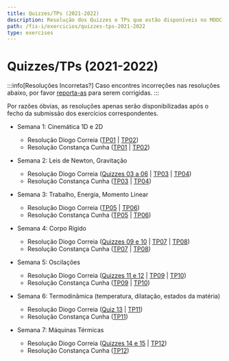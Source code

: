```yaml
---
title: Quizzes/TPs (2021-2022)
description: Resolução dos Quizzes e TPs que estão disponíveis no MOOC da UC (de 2021-2022).
path: /fis-i/exercicios/quizzes-tps-2021-2022
type: exercises
---
```


# Quizzes/TPs (2021-2022)

:::info[Resoluções Incorretas?]
Caso encontres incorreções nas resoluções abaixo, por favor
[reporta-as](https://github.com/leic-pt/resumos-leic/issues/new/choose)
para serem corrigidas.
:::

Por razões óbvias, as resoluções apenas serão disponibilizadas após o fecho da submissão dos exercícios correspondentes.

- Semana 1: Cinemática 1D e 2D

  - Resolução Diogo Correia ([TP01](https://drive.google.com/file/d/1OF67cJ8OCScs2W0g3xmZc9xWH9U9TcAl/view) | [TP02](https://drive.google.com/file/d/1gB_6_ZY8Da5q1CF0Uj6OztBM-KZ9EBhZ/view))
  - Resolução Constança Cunha ([TP01](https://drive.google.com/file/d/1KMPnpYu3um-llOVjyCSo7e0o5AsRHhq9/view) | [TP02](https://drive.google.com/file/d/1TwnaWLbW2OeIrD51rQShHqyJ9UVjiTsV/view))

- Semana 2: Leis de Newton, Gravitação

  - Resolução Diogo Correia ([Quizzes 03 a 06](https://drive.google.com/file/d/1KqqGBnvDQo8raDqeujJc5v56hJWNP6y3/view) | [TP03](https://drive.google.com/file/d/1SoaEelwBg47wOMKtApqV5HZx-DoZ49rI/view) | [TP04](https://drive.google.com/file/d/1xW34NEOf3LDcDqWkBCTI6D6EBGF5VM7s/view))
  - Resolução Constança Cunha ([TP03](https://drive.google.com/file/d/1c_gZH_c-dmFK6atRYxFayNEZjTf3OxWy/view) | [TP04](https://drive.google.com/file/d/1G6_6JvTXoNEYfW-Qa5zck9ziqiJXpONH/view))

- Semana 3: Trabalho, Energia, Momento Linear

  - Resolução Diogo Correia ([TP05](https://drive.google.com/file/d/1S8uvKNNHFA0U7qghbFeestITEEcwuNVV/view?usp=sharing) | [TP06](https://drive.google.com/file/d/1qvhy5F3MHbjxG1vOwjzRCCVnGXVDrdmM/view?usp=sharing))
  - Resolução Constança Cunha ([TP05](https://drive.google.com/file/d/1KyVIW_W77jTDO3QqXI0FA3_1bXlva0Vn/view) | [TP06](https://drive.google.com/file/d/1tkaEfDiQRflQrb0CcVDNoib2iSF3dkB2/view))

- Semana 4: Corpo Rígido

  - Resolução Diogo Correia ([Quizzes 09 e 10](https://drive.google.com/file/d/17QHpv4UVItiGEK7GQXxDPKkDWXdrqJXt/view) | [TP07](https://drive.google.com/file/d/1P-sembufKgKeNi9L8YIVT-UAHXfoo3sR/view) | [TP08](https://drive.google.com/file/d/1avPvURhnBWrzkqnHMnLRUcLKvrJNcleg/view))
  - Resolução Constança Cunha ([TP07](https://drive.google.com/file/d/1CS_WssYM6NXAcUtVnOg5hHF3aThejkLa/view) | [TP08](https://drive.google.com/file/d/1dU7z5ikl2OPuxF5YAlsgbEXpjr9G0PZe/view))

- Semana 5: Oscilações

  - Resolução Diogo Correia ([Quizzes 11 e 12](https://drive.google.com/file/d/1JFY5VnrUAPl179aMRVk1LJCm9sQAZ56r/view) | [TP09](https://drive.google.com/file/d/14vq3_1lHynquHt48lVTkF3hCvEhqUbFQ/view) | [TP10](https://drive.google.com/file/d/1_tYLqL1ajOsV2Xa_5CIbuhmGyc93lkDd/view))
  - Resolução Constança Cunha ([TP09](https://drive.google.com/file/d/1AaNpeDMWuiDwtVpTZBdVgc8gx756ALzk/view) | [TP10](https://drive.google.com/file/d/1KkmfVAI85j9EdEKnj4F93FX38gUehGd7/view))

- Semana 6: Termodinâmica (temperatura, dilatação, estados da matéria)

  - Resolução Diogo Correia ([Quiz 13](https://drive.google.com/file/d/1xhw5nNW_jZwFVVeKg_2U4jmY5SSsGNBp/view) | [TP11](https://drive.google.com/file/d/1ToD6NGEUHEldeClOHkqUyep9WoSK6y4U/view))
  - Resolução Constança Cunha ([TP11](https://drive.google.com/file/d/1uZvtw9Vj31lsTgEaRyx3aiopgZuBwYzi/view))

- Semana 7: Máquinas Térmicas

  - Resolução Diogo Correia ([Quizzes 14 e 15](https://drive.google.com/file/d/1lydeJAW8R_aHFaSFgNcT-RQduknqvVcw/view) | [TP12](https://drive.google.com/file/d/1b69UP5dyE0ujYPyOpf2_y7uG8KWOnr0e/view))
  - Resolução Constança Cunha ([TP12](https://drive.google.com/file/d/1b2RR9KeCDcgqhaMH4arwzXVLSJ8fd6Wq/view))
